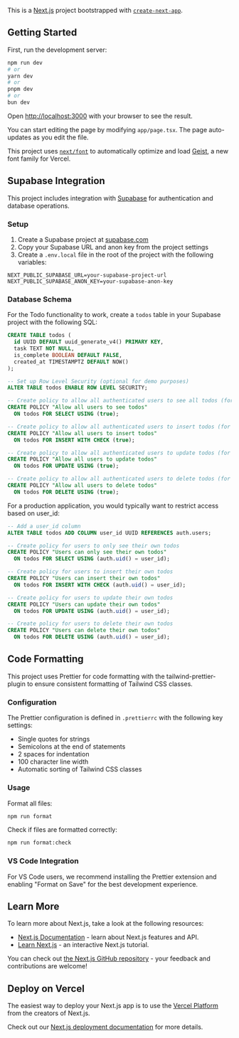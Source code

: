This is a [Next.js](https://nextjs.org) project bootstrapped with [`create-next-app`](https://nextjs.org/docs/app/api-reference/cli/create-next-app).

## Getting Started

First, run the development server:

```bash
npm run dev
# or
yarn dev
# or
pnpm dev
# or
bun dev
```

Open [http://localhost:3000](http://localhost:3000) with your browser to see the result.

You can start editing the page by modifying `app/page.tsx`. The page auto-updates as you edit the file.

This project uses [`next/font`](https://nextjs.org/docs/app/building-your-application/optimizing/fonts) to automatically optimize and load [Geist](https://vercel.com/font), a new font family for Vercel.

## Supabase Integration

This project includes integration with [Supabase](https://supabase.com) for authentication and database operations.

### Setup

1. Create a Supabase project at [supabase.com](https://supabase.com)
2. Copy your Supabase URL and anon key from the project settings
3. Create a `.env.local` file in the root of the project with the following variables:

```
NEXT_PUBLIC_SUPABASE_URL=your-supabase-project-url
NEXT_PUBLIC_SUPABASE_ANON_KEY=your-supabase-anon-key
```

### Database Schema

For the Todo functionality to work, create a `todos` table in your Supabase project with the following SQL:

```sql
CREATE TABLE todos (
  id UUID DEFAULT uuid_generate_v4() PRIMARY KEY,
  task TEXT NOT NULL,
  is_complete BOOLEAN DEFAULT FALSE,
  created_at TIMESTAMPTZ DEFAULT NOW()
);

-- Set up Row Level Security (optional for demo purposes)
ALTER TABLE todos ENABLE ROW LEVEL SECURITY;

-- Create policy to allow all authenticated users to see all todos (for demo purposes)
CREATE POLICY "Allow all users to see todos"
  ON todos FOR SELECT USING (true);

-- Create policy to allow all authenticated users to insert todos (for demo purposes)
CREATE POLICY "Allow all users to insert todos"
  ON todos FOR INSERT WITH CHECK (true);

-- Create policy to allow all authenticated users to update todos (for demo purposes)
CREATE POLICY "Allow all users to update todos"
  ON todos FOR UPDATE USING (true);

-- Create policy to allow all authenticated users to delete todos (for demo purposes)
CREATE POLICY "Allow all users to delete todos"
  ON todos FOR DELETE USING (true);
```

For a production application, you would typically want to restrict access based on user_id:

```sql
-- Add a user_id column
ALTER TABLE todos ADD COLUMN user_id UUID REFERENCES auth.users;

-- Create policy for users to only see their own todos
CREATE POLICY "Users can only see their own todos"
  ON todos FOR SELECT USING (auth.uid() = user_id);

-- Create policy for users to insert their own todos
CREATE POLICY "Users can insert their own todos"
  ON todos FOR INSERT WITH CHECK (auth.uid() = user_id);

-- Create policy for users to update their own todos
CREATE POLICY "Users can update their own todos"
  ON todos FOR UPDATE USING (auth.uid() = user_id);

-- Create policy for users to delete their own todos
CREATE POLICY "Users can delete their own todos"
  ON todos FOR DELETE USING (auth.uid() = user_id);
```

## Code Formatting

This project uses Prettier for code formatting with the tailwind-prettier-plugin to ensure consistent formatting of Tailwind CSS classes.

### Configuration

The Prettier configuration is defined in `.prettierrc` with the following key settings:

- Single quotes for strings
- Semicolons at the end of statements
- 2 spaces for indentation
- 100 character line width
- Automatic sorting of Tailwind CSS classes

### Usage

Format all files:

```bash
npm run format
```

Check if files are formatted correctly:

```bash
npm run format:check
```

### VS Code Integration

For VS Code users, we recommend installing the Prettier extension and enabling "Format on Save" for the best development experience.

## Learn More

To learn more about Next.js, take a look at the following resources:

- [Next.js Documentation](https://nextjs.org/docs) - learn about Next.js features and API.
- [Learn Next.js](https://nextjs.org/learn) - an interactive Next.js tutorial.

You can check out [the Next.js GitHub repository](https://github.com/vercel/next.js) - your feedback and contributions are welcome!

## Deploy on Vercel

The easiest way to deploy your Next.js app is to use the [Vercel Platform](https://vercel.com/new?utm_medium=default-template&filter=next.js&utm_source=create-next-app&utm_campaign=create-next-app-readme) from the creators of Next.js.

Check out our [Next.js deployment documentation](https://nextjs.org/docs/app/building-your-application/deploying) for more details.
